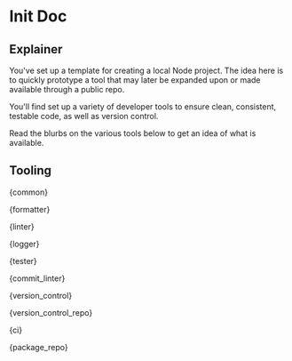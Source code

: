 # Init Doc

## Explainer

You've set up a template for creating a local Node project. The idea here is to quickly prototype a tool that may later be expanded upon or made available through a public repo.

You'll find set up a variety of developer tools to ensure clean, consistent, testable code, as well as version control.

Read the blurbs on the various tools below to get an idea of what is available.

## Tooling

{common}

{formatter}

{linter}

{logger}

{tester}

{commit_linter}

{version_control}

{version_control_repo}

{ci}

{package_repo}
